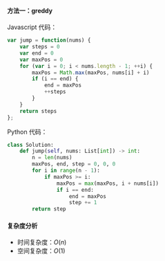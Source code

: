 #### 方法一：greddy

Javascript 代码：

```javascript
var jump = function(nums) {
    var steps = 0
    var end = 0
    var maxPos = 0
    for (var i = 0; i < nums.length - 1; ++i) {
        maxPos = Math.max(maxPos, nums[i] + i)
        if (i == end) {
            end = maxPos
            ++steps
        }
    }
    return steps
};

```

Python 代码：

```python
class Solution:
    def jump(self, nums: List[int]) -> int:
        n = len(nums)
        maxPos, end, step = 0, 0, 0
        for i in range(n - 1):
            if maxPos >= i:
                maxPos = max(maxPos, i + nums[i])
                if i == end:
                    end = maxPos
                    step += 1
        return step
```

#### 复杂度分析

- 时间复杂度：$O(n)$
- 空间复杂度：$O(1)$